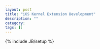 ```yaml
---
layout: post
title: "iOS Kernel Extension Development"
description: ""
category: 
tags: []
---
```

{% include JB/setup %}
